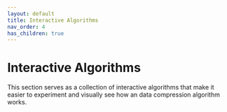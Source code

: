 ```yaml
---
layout: default
title: Interactive Algorithms
nav_order: 4
has_children: true
---
```


# Interactive Algorithms

This section serves as a collection of interactive algorithms that make it easier to experiment and visually see how an data compression algorithm works.
